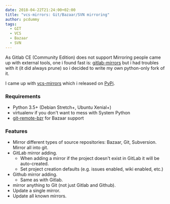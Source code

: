 ```yaml
---
date: 2018-04-22T21:24:00+02:00
title: "vcs-mirrors: Git/Bazaar/SVN mirroring"
author: pcdummy
tags:
  - GIT
  - VCS
  - Bazaar
  - SVN
---
```


As Gitlab CE (Community Edition) does not support Mirroring people came up with external tools,
one i found fast is: [gitlab-mirrors](https://github.com/samrocketman/gitlab-mirrors/) but i had troubles
with it (it did always prune) so i decided to write my own python-only fork of it.

I came up with [vcs-mirrors](https://git.lxch.eu/pcdummy/vcs-mirrors) which i released on [PyPi](https://pypi.org/project/vcs-mirrors/).
<!--more-->

### Requirements

- Python 3.5+ (Debian Stretch+, Ubuntu Xenial+)
- virtualenv if you don't want to mess with System Python
- [git-remote-bzr](https://github.com/felipec/git-remote-bzr) for Bazaar support

### Features

* Mirror different types of source repositories: Bazaar, Git, Subversion. Mirror all into git.
* GitLab mirror adding.
    * When adding a mirror if the project doesn't exist in GitLab it will be auto-created.
    * Set project creation defaults (e.g. issues enabled, wiki enabled, etc.)
* Github mirror adding.
    * Same as with Gitlab.
* mirror anything to Git (not just Gitlab and Github).
* Update a single mirror.
* Update all known mirrors.